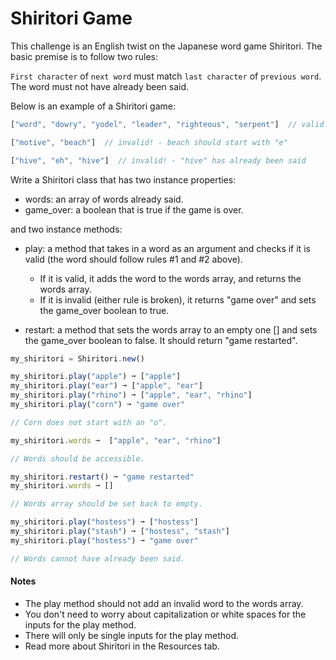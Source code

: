# Shiritori Game

This challenge is an English twist on the Japanese word game Shiritori. The basic premise is to follow two rules:

`First character` of `next word` must match `last character` of `previous word`.
The word must not have already been said.


Below is an example of a Shiritori game:

```js
["word", "dowry", "yodel", "leader", "righteous", "serpent"]  // valid!

["motive", "beach"]  // invalid! - beach should start with "e"

["hive", "eh", "hive"]  // invalid! - "hive" has already been said
```

Write a Shiritori class that has two instance properties:

 * words: an array of words already said.
 * game_over: a boolean that is true if the game is over.

and two instance methods:

 * play: a method that takes in a word as an argument and checks if it is valid (the word should follow rules #1 and #2 above).
    + If it is valid, it adds the word to the words array, and returns the words array.
    + If it is invalid (either rule is broken), it returns "game over" and sets the game_over boolean to true.
 
 * restart: a method that sets the words array to an empty one [] and sets the game_over boolean to false. It should return "game restarted".

 ```js
my_shiritori = Shiritori.new()

my_shiritori.play("apple") ➞ ["apple"]
my_shiritori.play("ear") ➞ ["apple", "ear"]
my_shiritori.play("rhino") ➞ ["apple", "ear", "rhino"]
my_shiritori.play("corn") ➞ "game over"

// Corn does not start with an "o".

my_shiritori.words ➞  ["apple", "ear", "rhino"]

// Words should be accessible.

my_shiritori.restart() ➞ "game restarted"
my_shiritori.words ➞ []

// Words array should be set back to empty.

my_shiritori.play("hostess") ➞ ["hostess"]
my_shiritori.play("stash") ➞ ["hostess", "stash"]
my_shiritori.play("hostess") ➞ "game over"

// Words cannot have already been said.
```
#### Notes
* The play method should not add an invalid word to the words array.
* You don't need to worry about capitalization or white spaces for the inputs for the play method.
* There will only be single inputs for the play method.
* Read more about Shiritori in the Resources tab.